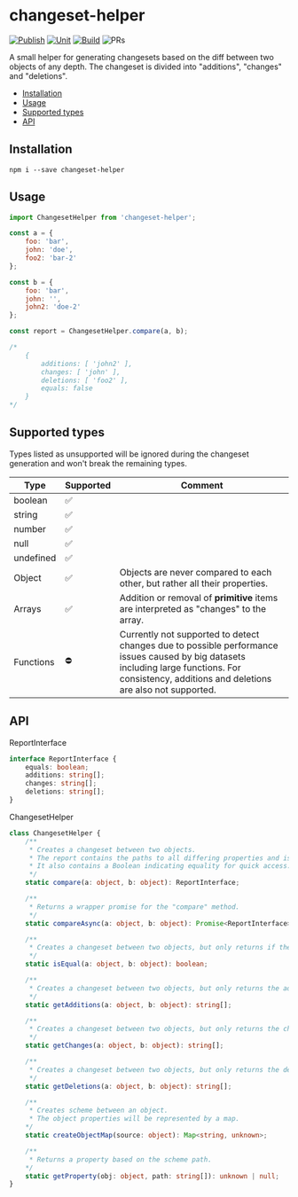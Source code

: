 # changeset-helper

[![Publish](https://github.com/bschulzebaek/changeset-helper/actions/workflows/publish.yml/badge.svg)](https://github.com/bschulzebaek/changeset-helper/actions/workflows/publish.yml) [![Unit](https://github.com/bschulzebaek/changeset-helper/actions/workflows/test.yml/badge.svg)](https://github.com/bschulzebaek/changeset-helper/actions/workflows/test.yml) [![Build](https://github.com/bschulzebaek/changeset-helper/actions/workflows/build.yml/badge.svg)](https://github.com/bschulzebaek/changeset-helper/actions/workflows/build.yml) ![PRs](https://img.shields.io/badge/PRs-Welcome-informational)



A small helper for generating changesets based on the diff between two objects of any depth. The changeset is divided into "additions", "changes" and "deletions".

* [Installation](#installation)
* [Usage](#usage)
* [Supported types](#supported-types)
* [API](#api)

## Installation

```
npm i --save changeset-helper
```

## Usage

```JavaScript
import ChangesetHelper from 'changeset-helper';

const a = {
    foo: 'bar',
    john: 'doe',
    foo2: 'bar-2'
};

const b = {
    foo: 'bar',
    john: '',
    john2: 'doe-2'
};

const report = ChangesetHelper.compare(a, b);

/*
    {
        additions: [ 'john2' ],
        changes: [ 'john' ],
        deletions: [ 'foo2' ],
        equals: false
    }
*/
```

## Supported types

Types listed as unsupported will be ignored during the changeset generation and won't break the remaining types.

| Type | Supported | Comment |
|---|---|---|
| boolean | ✅ |   |
| string | ✅ |   |
| number | ✅ |   |
| null | ✅ |   |
| undefined | ✅ |   |
| Object | ✅ | Objects are never compared to each other, but rather all their properties. |
| Arrays | ✅ | Addition or removal of **primitive** items are interpreted as "changes" to the array. |
| Functions | ⛔ | Currently not supported to detect changes due to possible performance issues caused by big datasets including large functions. For consistency, additions and deletions are also not supported. |

## API

ReportInterface
```TypeScript
interface ReportInterface {
    equals: boolean;
    additions: string[];
    changes: string[];
    deletions: string[];
}
```

ChangesetHelper
```TypeScript
class ChangesetHelper {
    /**
     * Creates a changeset between two objects.
     * The report contains the paths to all differing properties and is divided into "additions", "changes" and "deletions".
     * It also contains a Boolean indicating equality for quick access.
     */
    static compare(a: object, b: object): ReportInterface;

    /**
     * Returns a wrapper promise for the "compare" method.
     */
    static compareAsync(a: object, b: object): Promise<ReportInterface>;

    /**
     * Creates a changeset between two objects, but only returns if the objects are equal.
     */
    static isEqual(a: object, b: object): boolean;

    /**
     * Creates a changeset between two objects, but only returns the additions.
     */
    static getAdditions(a: object, b: object): string[];

    /**
     * Creates a changeset between two objects, but only returns the changes.
     */
    static getChanges(a: object, b: object): string[];

    /**
     * Creates a changeset between two objects, but only returns the deletions.
     */
    static getDeletions(a: object, b: object): string[];

    /**
     * Creates scheme between an object.
     * The object properties will be represented by a map.
    */
    static createObjectMap(source: object): Map<string, unknown>;

    /**
     * Returns a property based on the scheme path.
    */
    static getProperty(obj: object, path: string[]): unknown | null;
}
```
